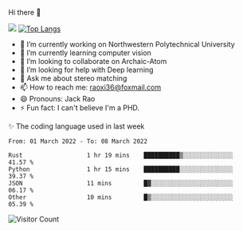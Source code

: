 Hi there 👋

![](https://github-readme-stats.vercel.app/api?username=Raohaocheng)
[![Top Langs](https://github-readme-stats.vercel.app/api/top-langs/?username=Raohaocheng&layout=compact)](https://github.com/anuraghazra/github-readme-stats)

- 🔭 I’m currently working on Northwestern Polytechnical University
- 🌱 I’m currently learning computer vision
- 👯 I’m looking to collaborate on Archaic-Atom
- 🤔 I’m looking for help with Deep learning
- 💬 Ask me about stereo matching
- 📫 How to reach me: raoxi36@foxmail.com
- 😄 Pronouns: Jack Rao
- ⚡ Fun fact: I can't believe I'm a PHD.

✨ The coding language used in last week
<!--START_SECTION:waka-->

```text
From: 01 March 2022 - To: 08 March 2022

Rust                  1 hr 19 mins    ██████████▒░░░░░░░░░░░░░░   41.57 %
Python                1 hr 15 mins    ██████████░░░░░░░░░░░░░░░   39.37 %
JSON                  11 mins         █▓░░░░░░░░░░░░░░░░░░░░░░░   06.17 %
Other                 10 mins         █▒░░░░░░░░░░░░░░░░░░░░░░░   05.39 %
```

<!--END_SECTION:waka-->

![Visitor Count](https://profile-counter.glitch.me/Raohaocheng/count.svg)
